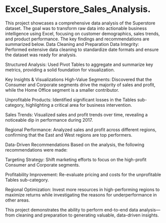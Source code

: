 # Excel_Superstore_Sales_Analysis.
This project showcases a comprehensive data analysis of the Superstore dataset. The goal was to transform raw data into actionable business intelligence using Excel, focusing on customer demographics, sales trends, and product performance. The key findings and recommendations are summarized below.
Data Cleaning and Preparation
Data Integrity: Performed extensive data cleaning to standardize date formats and ensure the dataset was ready for analysis.

Structured Analysis: Used Pivot Tables to aggregate and summarize key metrics, providing a solid foundation for visualization.

Key Insights & Visualizations
High-Value Segments: Discovered that the Consumer and Corporate segments drive the majority of sales and profit, while the Home Office segment is a smaller contributor.

Unprofitable Products: Identified significant losses in the Tables sub-category, highlighting a critical area for business intervention.

Sales Trends: Visualized sales and profit trends over time, revealing a noticeable dip in performance during 2017.

Regional Performance: Analyzed sales and profit across different regions, confirming that the East and West regions are top performers.

Data-Driven Recommendations
Based on the analysis, the following recommendations were made:

Targeting Strategy: Shift marketing efforts to focus on the high-profit Consumer and Corporate segments.

Profitability Improvement: Re-evaluate pricing and costs for the unprofitable Tables sub-category.

Regional Optimization: Invest more resources in high-performing regions to maximize returns while investigating the reasons for underperformance in other areas.

This project demonstrates the ability to perform end-to-end data analysis—from cleaning and preparation to generating valuable, data-driven insights.
